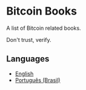 # Bitcoin Books

A list of Bitcoin related books.

Don't trust, verify.

## Languages

* [English](en-us/README.md)
* [Português (Brasil)](pt-br/README.md)
